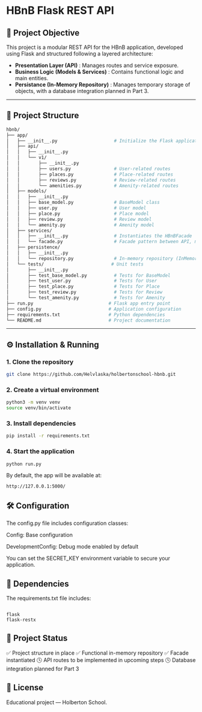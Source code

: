 # HBnB Flask REST API

## 🧩 Project Objective

This project is a modular REST API for the HBnB application,
developed using Flask and structured following a layered architecture:

- **Presentation Layer (API)** : Manages routes and service exposure.
- **Business Logic (Models & Services)** : Contains functional logic
and main entities.
- **Persistance (In-Memory Repository)** : Manages temporary storage of objects,
with a database integration planned in Part 3.

---

## 📁 Project Structure

```bash
hbnb/
├── app/
│   ├── __init__.py                     # Initialize the Flask application
│   ├── api/
│   │   ├── __init__.py
│   │   └── v1/
│   │       ├── __init__.py
│   │       ├── users.py                # User-related routes
│   │       ├── places.py               # Place-related routes
│   │       ├── reviews.py              # Review-related routes
│   │       └── amenities.py            # Amenity-related routes
│   ├── models/
│   │   ├── __init__.py
│   │   ├── base_model.py               # BaseModel class
│   │   ├── user.py                     # User model
│   │   ├── place.py                    # Place model
│   │   ├── review.py                   # Review model
│   │   └── amenity.py                  # Amenity model
│   ├── services/
│   │   ├── __init__.py                 # Instantiates the HBnBFacade
│   │   └── facade.py                   # Facade pattern between API, models, and persistence
│   ├── persistence/
│   │   ├── __init__.py
│   │   └── repository.py               # In-memory repository (InMemoryRepository)
│   └── tests/                         # Unit tests
│       ├── __init__.py
│       ├── test_base_model.py          # Tests for BaseModel
│       ├── test_user.py                # Tests for User
│       ├── test_place.py               # Tests for Place
│       ├── test_review.py              # Tests for Review
│       └── test_amenity.py             # Tests for Amenity
├── run.py                            # Flask app entry point
├── config.py                         # Application configuration
├── requirements.txt                  # Python dependencies
└── README.md                         # Project documentation
```

---

## ⚙️  Installation & Running

### 1. Clone the repository

```bash
git clone https://github.com/Helvlaska/holbertonschool-hbnb.git
```

### 2. Create a virtual environment

```bash
python3 -m venv venv
source venv/bin/activate
```

### 3. Install dependencies

```bash
pip install -r requirements.txt
```

### 4.  Start the application

```bash
python run.py
```

By default, the app will be available at:
```
http://127.0.0.1:5000/
```

## 🛠 Configuration

The config.py file includes configuration classes:

Config: Base configuration

DevelopmentConfig: Debug mode enabled by default

You can set the SECRET_KEY environment variable to secure your application.

## 🔧 Dependencies

The requirements.txt file includes:

```

flask
flask-restx
```

## 🚧 Project Status

✅ Project structure in place
✅ Functional in-memory repository
✅ Facade instantiated
🕓 API routes to be implemented in upcoming steps
🕓 Database integration planned for Part 3

## 📄 License

Educational project — Holberton School.
